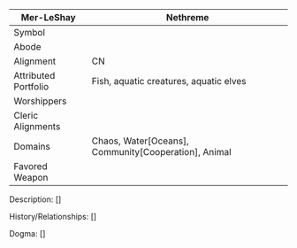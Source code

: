 | Mer-LeShay | Nethreme |
| --- | --- |
| Symbol |
| Abode |
| Alignment | CN 
| Attributed Portfolio | Fish, aquatic creatures, aquatic elves
| Worshippers | 
| Cleric Alignments |
| Domains | Chaos, Water[Oceans], Community[Cooperation], Animal 
| Favored Weapon |

Description: 
    []

History/Relationships:
    []
    
Dogma: 
    []